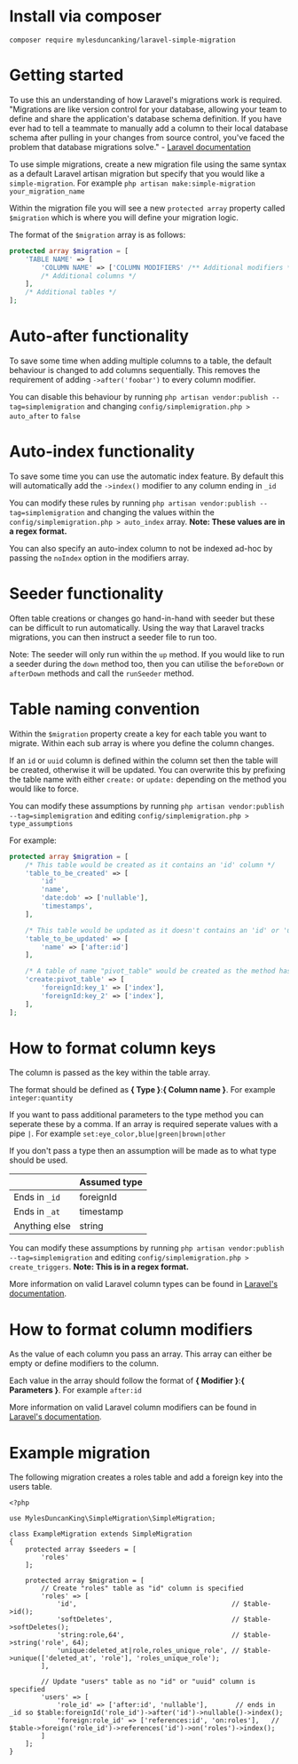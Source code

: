 # Install via composer

`composer require mylesduncanking/laravel-simple-migration`

# Getting started

To use this an understanding of how Laravel's migrations work is required.
"Migrations are like version control for your database, allowing your team to define and share the application's database schema definition. If you have ever had to tell a teammate to manually add a column to their local database schema after pulling in your changes from source control, you've faced the problem that database migrations solve." - [Laravel documentation](https://laravel.com/docs/9.x/migrations)

To use simple migrations, create a new migration file using the same syntax as a default Laravel artisan migration but specify that you would like a `simple-migration`. For example `php artisan make:simple-migration your_migration_name`

Within the migration file you will see a new `protected array` property called `$migration` which is where you will define your migration logic.

The format of the `$migration` array is as follows:
```php
protected array $migration = [
    'TABLE NAME' => [
        'COLUMN NAME' => ['COLUMN MODIFIERS' /** Additional modifiers **/],
        /* Additional columns */
    ],
    /* Additional tables */
];
```

# Auto-after functionality

To save some time when adding multiple columns to a table, the default behaviour is changed to add columns sequentially. This removes the requirement of adding `->after('foobar')` to every column modifier.

You can disable this behaviour by running `php artisan vendor:publish --tag=simplemigration` and changing `config/simplemigration.php > auto_after` to `false`


# Auto-index functionality

To save some time you can use the automatic index feature. By default this will automatically add the `->index()` modifier to any column ending in `_id`

You can modify these rules by running `php artisan vendor:publish --tag=simplemigration` and changing the values within the `config/simplemigration.php > auto_index` array. **Note: These values are in a regex format.**

You can also specify an auto-index column to not be indexed ad-hoc by passing the `noIndex` option in the modifiers array.

# Seeder functionality

Often table creations or changes go hand-in-hand with seeder but these can be difficult to run automatically. Using the way that Laravel tracks migrations, you can then instruct a seeder file to run too.

Note: The seeder will only run within the `up` method. If you would like to run a seeder during the `down` method too, then you can utilise the `beforeDown` or `afterDown` methods and call the `runSeeder` method.

# Table naming convention

Within the `$migration` property create a key for each table you want to migrate. Within each sub array is where you define the column changes.

If an `id` or `uuid` column is defined within the column set then the table will be created, otherwise it will be updated. You can overwrite this by prefixing the table name with either `create:` or `update:` depending on the method you would like to force.

You can modify these assumptions by running `php artisan vendor:publish --tag=simplemigration` and editing `config/simplemigration.php > type_assumptions`

For example:
```php
protected array $migration = [
    /* This table would be created as it contains an 'id' column */
    'table_to_be_created' => [
        'id'
        'name',
        'date:dob' => ['nullable'],
        'timestamps',
    ],

    /* This table would be updated as it doesn't contains an 'id' or 'uuid' column */
    'table_to_be_updated' => [
        'name' => ['after:id']
    ],

    /* A table of name "pivot_table" would be created as the method has been defined */
    'create:pivot_table' => [
        'foreignId:key_1' => ['index'],
        'foreignId:key_2' => ['index'],
    ],
];
```

# How to format column keys

The column is passed as the key within the table array.

The format should be defined as **{ Type }**:**{ Column name }**. For example `integer:quantity`

If you want to pass additional parameters to the type method you can seperate these by a comma. If an array is required seperate values with a pipe `|`. For example `set:eye_color,blue|green|brown|other`

If you don't pass a type then an assumption will be made as to what type should be used.

|  | Assumed type |
| --- | --- |
| Ends in `_id` | foreignId |
| Ends in `_at` | timestamp |
| Anything else | string |

You can modify these assumptions by running `php artisan vendor:publish --tag=simplemigration` and editing `config/simplemigration.php > create_triggers`. **Note: This is in a regex format.**

More information on valid Laravel column types can be found in [Laravel's documentation](https://laravel.com/docs/9.x/migrations#available-column-types).


# How to format column modifiers

As the value of each column you pass an array. This array can either be empty or define modifiers to the column.

Each value in the array should follow the format of **{ Modifier }**:**{ Parameters }**. For example `after:id`

More information on valid Laravel column modifiers can be found in [Laravel's documentation](https://laravel.com/docs/9.x/migrations#column-modifiers).


# Example migration

The following migration creates a roles table and add a foreign key into the users table.

```
<?php

use MylesDuncanKing\SimpleMigration\SimpleMigration;

class ExampleMigration extends SimpleMigration
{
    protected array $seeders = [
        'roles'
    ];

    protected array $migration = [
        // Create "roles" table as "id" column is specified
        'roles' => [
            'id',                                       // $table->id();
            'softDeletes',                              // $table->softDeletes();
            'string:role,64',                           // $table->string('role', 64);
            'unique:deleted_at|role,roles_unique_role', // $table->unique(['deleted_at', 'role'], 'roles_unique_role');
        ],

        // Update "users" table as no "id" or "uuid" column is specified
        'users' => [
            'role_id' => ['after:id', 'nullable'],       // ends in _id so $table:foreignId('role_id')->after('id')->nullable()->index();
            'foreign:role_id' => ['references:id', 'on:roles'],   // $table->foreign('role_id')->references('id')->on('roles')->index();
        ]
    ];
}
```
